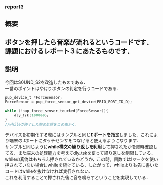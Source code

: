### report3
## 概要
ボタンを押したら音楽が流れるというコードです．  
課題におけるレポート３にあたるものです．  
---
## 説明
今回はSOUND_S2を改造したものである．  
一番のポイントはやはりボタンの判定を行うコードである．  

```c
pup_device_t *ForceSensor;
ForceSensor = pup_force_sensor_get_device(PBIO_PORT_ID_D);

while (!pup_force_sensor_touched(ForceSensor)){
    dly_tsk(100000);
}
//whileが終了した際の処理をこの先かく．
```

デバイスを初期化する際にはサンプルと同じ**Dポートを指定**しました．これにより端末のDポートにタッチセンサをつなげると使えるようになります．  
サンプルと同じように**while構文の繰り返しを利用**して押されたかを随時確認してる．また端末の処理能力を考えてdly_tskを使って繰り返しを制限している．  
whileの真偽はもちろん押されているかどうか，この時，関数では!マークを使い押されていない場合にwhileを続けている．したがって，whileよりも先に書いたコードはwhileを抜けなければ実行されない．  
これを利用することで押された後に音を鳴らすということを実現している．  